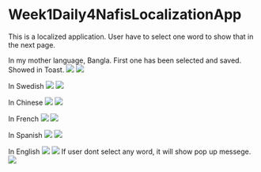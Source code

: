 # Week1Daily4NafisLocalizationApp
This is a localized application. User have to select one word to show that in the next page.

In my mother language, Bangla. First one has been selected and saved. Showed in Toast.
![](app/src/main/res/drawable/Bangla_1.png)
![](app/src/main/res/drawable/Bangla_2.png)

In Swedish
![](app/src/main/res/drawable/Swedish_1.png)
![](app/src/main/res/drawable/Swedish_2.png)

In Chinese
![](app/src/main/res/drawable/Chinese_1.png)
![](app/src/main/res/drawable/Chinese_2.png)

In French
![](app/src/main/res/drawable/French_1.png)
![](app/src/main/res/drawable/French_2.png)

In Spanish
![](app/src/main/res/drawable/Spanish_1.png)
![](app/src/main/res/drawable/Spanish_2.png)

In English
![](app/src/main/res/drawable/English_1.png)
![](app/src/main/res/drawable/English_2.png)
If user dont select any word, it will show pop up messege.
![](app/src/main/res/drawable/English_3.png)
